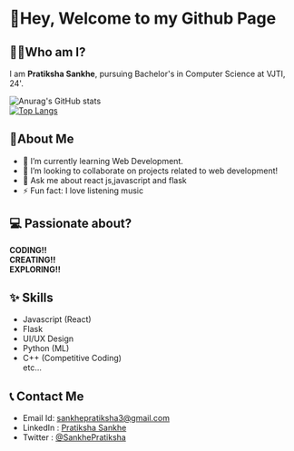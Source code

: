 # 👋Hey, Welcome to my Github Page

## 👩‍💻Who am I?
I am **Pratiksha Sankhe**, pursuing Bachelor's in Computer Science at VJTI, 24'.

![Anurag's GitHub stats](https://github-readme-stats.vercel.app/api?username=psankhe28&show_icons=true&theme=aura)<br>
[![Top Langs](https://github-readme-stats.vercel.app/api/top-langs/?username=psankhe28&layout=compact&theme=aura)](https://github.com/anuraghazra/github-readme-stats)

## 👩About Me
- 🌱 I’m currently learning Web Development.
- 👯 I’m looking to collaborate on projects related to web development!
- 💬 Ask me about react js,javascript and flask
- ⚡ Fun fact: I love listening music

## 💻 Passionate about?
**CODING!!**<br>**CREATING!!**<br>**EXPLORING!!**

## ✨ Skills
* Javascript (React)
* Flask
* UI/UX Design
* Python (ML)
* C++ (Competitive Coding) <br>
etc...<br>


## 📞 Contact Me
* Email Id: sankhepratiksha3@gmail.com
* LinkedIn : [Pratiksha Sankhe](https://www.linkedin.com/in/pratiksha-sankhe/)
* Twitter : [@SankhePratiksha](https://twitter.com/SankhePratiksha)


